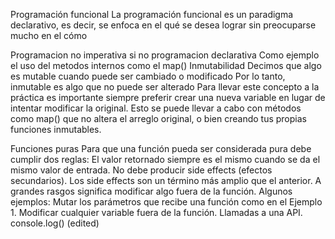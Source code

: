 Programación funcional
La programación funcional es un paradigma declarativo, es decir, se enfoca en el qué se desea lograr sin preocuparse mucho en el cómo

Programacion no imperativa si no programacion declarativa
Como ejemplo el uso del metodos internos como el map()
Inmutabilidad
Decimos que algo es mutable cuando puede ser cambiado o modificado
Por lo tanto, inmutable es algo que no puede ser alterado
Para llevar este concepto a la práctica es importante siempre preferir crear una nueva variable en lugar de intentar modificar la original. Esto se puede llevar a cabo con métodos como map() que no altera el arreglo original, o bien creando tus propias funciones inmutables.

Funciones puras
Para que una función pueda ser considerada pura debe cumplir dos reglas:
El valor retornado siempre es el mismo cuando se da el mismo valor de entrada.
No debe producir side effects (efectos secundarios).
Los side effects son un término más amplio que el anterior. A grandes rasgos significa modificar algo fuera de la función. Algunos ejemplos:
Mutar los parámetros que recibe una función como en el Ejemplo 1.
Modificar cualquier variable fuera de la función.
Llamadas a una API.
console.log() (edited) 